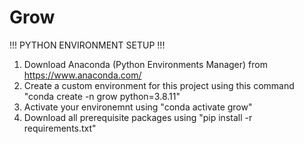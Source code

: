 # Grow

!!! PYTHON ENVIRONMENT SETUP !!!

1) Download Anaconda (Python Environments Manager) from https://www.anaconda.com/
2) Create a custom environment for this project using this command "conda create -n grow python=3.8.11"
3) Activate your environemnt using "conda activate grow"
4) Download all prerequisite packages using "pip install -r requirements.txt"



